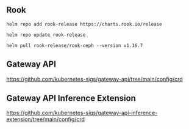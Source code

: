 ## Rook

```shell
helm repo add rook-release https://charts.rook.io/release
```

```shell
helm repo update rook-release
```

```shell
helm pull rook-release/rook-ceph --version v1.16.7
```

## Gateway API

https://github.com/kubernetes-sigs/gateway-api/tree/main/config/crd

## Gateway API Inference Extension

https://github.com/kubernetes-sigs/gateway-api-inference-extension/tree/main/config/crd
